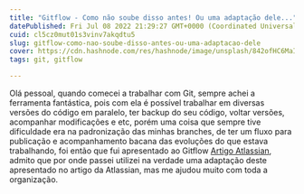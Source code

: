 ```yaml
---
title: "Gitflow - Como não soube disso antes! Ou uma adaptação dele..."
datePublished: Fri Jul 08 2022 21:29:27 GMT+0000 (Coordinated Universal Time)
cuid: cl5cz0mut01s3vinv7akqdtu5
slug: gitflow-como-nao-soube-disso-antes-ou-uma-adaptacao-dele
cover: https://cdn.hashnode.com/res/hashnode/image/unsplash/842ofHC6MaI/upload/v1657315939875/ggXrAyNv0.jpeg
tags: git, gitflow

---
```


Olá pessoal, quando comecei a trabalhar com Git, sempre achei a ferramenta fantástica, pois com ela é possível trabalhar em diversas versões do código em paralelo, ter backup do seu código, voltar versões, acompanhar modificações e etc, porém uma coisa que sempre tive dificuldade era na padronização das minhas branches, de ter um fluxo para publicação e acompanhamento bacana das evoluções do que estava trabalhando, foi então que fui apresentado ao Gitflow [Artigo Atlassian](https://www.atlassian.com/br/git/tutorials/comparing-workflows/gitflow-workflow), admito que por onde passei utilizei na verdade uma adaptação deste apresentado no artigo da Atlassian, mas me ajudou muito com toda a organização.


